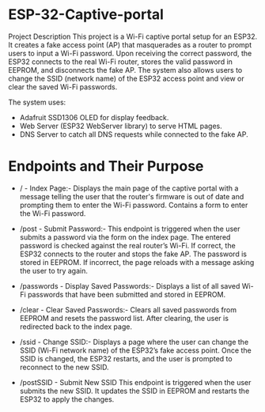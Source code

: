 # ESP-32-Captive-portal
Project Description
This project is a Wi-Fi captive portal setup for an ESP32. It creates a fake access point (AP) that masquerades as a router to prompt users to input a Wi-Fi password. Upon receiving the correct password, the ESP32 connects to the real Wi-Fi router, stores the valid password in EEPROM, and disconnects the fake AP. The system also allows users to change the SSID (network name) of the ESP32 access point and view or clear the saved Wi-Fi passwords.

The system uses:

* Adafruit SSD1306 OLED for display feedback.
* Web Server (ESP32 WebServer library) to serve HTML pages.
* DNS Server to catch all DNS requests while connected to the fake AP.

# Endpoints and Their Purpose
* / - Index Page:-
                    Displays the main page of the captive portal with a message telling the user that the router's firmware is out of date and prompting them to enter the Wi-Fi password.
                    Contains a form to enter the Wi-Fi password.
  
* /post - Submit Password:- 
                    This endpoint is triggered when the user submits a password via the form on the index page.
                    The entered password is checked against the real router’s Wi-Fi. If correct, the ESP32 connects to the router and stops the fake AP. The password is stored in EEPROM.
                    If incorrect, the page reloads with a message asking the user to try again.
  
* /passwords - Display Saved Passwords:- 
                    Displays a list of all saved Wi-Fi passwords that have been submitted and stored in EEPROM.
  
* /clear - Clear Saved Passwords:-
                    Clears all saved passwords from EEPROM and resets the password list.
                    After clearing, the user is redirected back to the index page.
  
* /ssid - Change SSID:-
                    Displays a page where the user can change the SSID (Wi-Fi network name) of the ESP32’s fake access point.
                    Once the SSID is changed, the ESP32 restarts, and the user is prompted to reconnect to the new SSID.
  
* /postSSID - Submit New SSID
                    This endpoint is triggered when the user submits the new SSID.
                    It updates the SSID in EEPROM and restarts the ESP32 to apply the changes.
